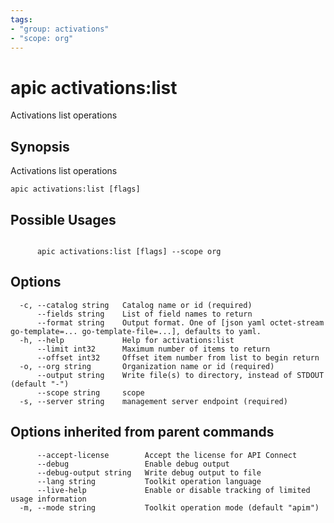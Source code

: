 ```yaml
---
tags:
- "group: activations"
- "scope: org"
---
```

# apic activations:list

Activations list operations

## Synopsis

Activations list operations

```
apic activations:list [flags]
```

## Possible Usages

```

      apic activations:list [flags] --scope org

```

## Options

```
  -c, --catalog string   Catalog name or id (required)
      --fields string    List of field names to return
      --format string    Output format. One of [json yaml octet-stream go-template=... go-template-file=...], defaults to yaml.
  -h, --help             Help for activations:list
      --limit int32      Maximum number of items to return
      --offset int32     Offset item number from list to begin return
  -o, --org string       Organization name or id (required)
      --output string    Write file(s) to directory, instead of STDOUT (default "-")
      --scope string     scope
  -s, --server string    management server endpoint (required)
```

## Options inherited from parent commands

```
      --accept-license        Accept the license for API Connect
      --debug                 Enable debug output
      --debug-output string   Write debug output to file
      --lang string           Toolkit operation language
      --live-help             Enable or disable tracking of limited usage information
  -m, --mode string           Toolkit operation mode (default "apim")
```
